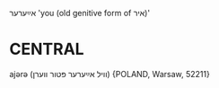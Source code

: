 אײַערער
'you (old genitive form of איר)'

CENTRAL
========

ajərə (וויל אײַערער פּטור ווערן) {POLAND, Warsaw, 52211}
